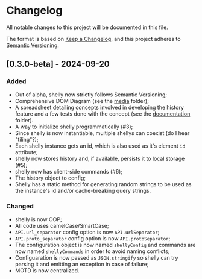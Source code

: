 # Changelog

All notable changes to this project will be documented in this file.

The format is based on [Keep a Changelog](https://keepachangelog.com/en/1.1.0/),
and this project adheres to [Semantic Versioning](https://semver.org/spec/v2.0.0.html).

## [0.3.0-beta] - 2024-09-20

### Added

- Out of alpha, shelly now strictly follows Semantic Versioning;
- Comprehensive DOM Diagram (see the [media](media) folder);
- A spreadsheet detailing concepts involved in developing the history feature and a few tests done with the concept (see the [documentation](documentation) folder).
- A way to initialize shelly programmatically (#3);
- Since shelly is now instantiable, multiple shellys can coexist (do I hear "tiling"?); 
- Each shelly instance gets an id, which is also used as it's element `id` attribute;
- shelly now stores history and, if available, persists it to local storage (#5);
- shelly now has client-side commands (#6);
- The history object to config;
- Shelly has a static method for generating random strings to be used as the instance's id and/or cache-breaking query strings.

### Changed

- shelly is now OOP;
- All code uses camelCase/SmartCase;
- `API.url_separator` config option is now `API.urlSeparator`;
- `API.proto_separator` config option is now `API.protoSeparator`;
- The configuration object is now named `shellyConfig` and commands are now named `shellyCommands` in order to avoid naming conflicts;
- Configuaration is now passed as `JSON.stringify` so shelly can try parsing it and emitting an exception in case of failure;
- MOTD is now centralized.
